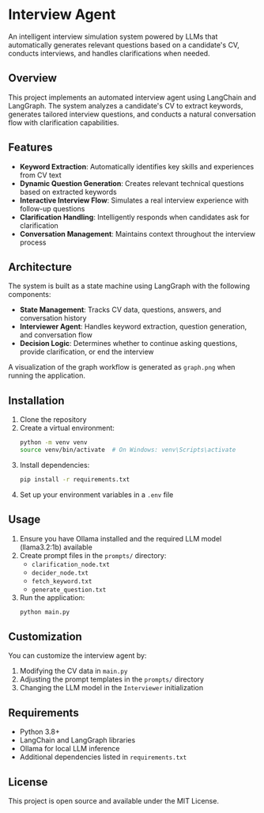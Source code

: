 # Interview Agent

An intelligent interview simulation system powered by LLMs that automatically generates relevant questions based on a candidate's CV, conducts interviews, and handles clarifications when needed.

## Overview

This project implements an automated interview agent using LangChain and LangGraph. The system analyzes a candidate's CV to extract keywords, generates tailored interview questions, and conducts a natural conversation flow with clarification capabilities.

## Features

- **Keyword Extraction**: Automatically identifies key skills and experiences from CV text
- **Dynamic Question Generation**: Creates relevant technical questions based on extracted keywords
- **Interactive Interview Flow**: Simulates a real interview experience with follow-up questions
- **Clarification Handling**: Intelligently responds when candidates ask for clarification
- **Conversation Management**: Maintains context throughout the interview process

## Architecture

The system is built as a state machine using LangGraph with the following components:

- **State Management**: Tracks CV data, questions, answers, and conversation history
- **Interviewer Agent**: Handles keyword extraction, question generation, and conversation flow
- **Decision Logic**: Determines whether to continue asking questions, provide clarification, or end the interview

A visualization of the graph workflow is generated as `graph.png` when running the application.

## Installation

1. Clone the repository
2. Create a virtual environment:
   ```bash
   python -m venv venv
   source venv/bin/activate  # On Windows: venv\Scripts\activate
   ```
3. Install dependencies:
   ```bash
   pip install -r requirements.txt
   ```
4. Set up your environment variables in a `.env` file

## Usage

1. Ensure you have Ollama installed and the required LLM model (llama3.2:1b) available
2. Create prompt files in the `prompts/` directory:
   - `clarification_node.txt`
   - `decider_node.txt`
   - `fetch_keyword.txt`
   - `generate_question.txt`
3. Run the application:
   ```bash
   python main.py
   ```

## Customization

You can customize the interview agent by:

1. Modifying the CV data in `main.py`
2. Adjusting the prompt templates in the `prompts/` directory
3. Changing the LLM model in the `Interviewer` initialization

## Requirements

- Python 3.8+
- LangChain and LangGraph libraries
- Ollama for local LLM inference
- Additional dependencies listed in `requirements.txt`

## License

This project is open source and available under the MIT License.